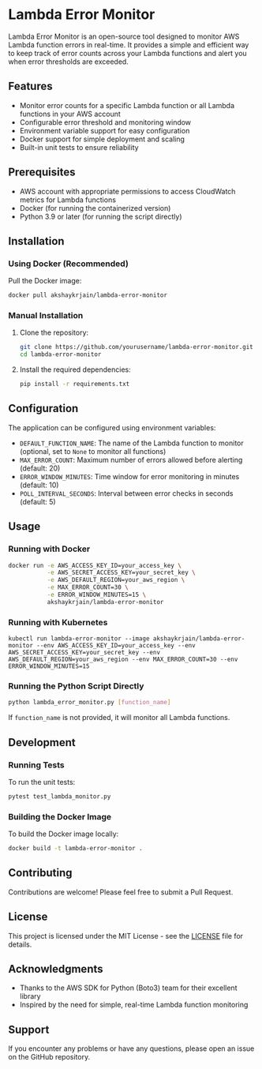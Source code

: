 # Lambda Error Monitor

Lambda Error Monitor is an open-source tool designed to monitor AWS Lambda function errors in real-time. It provides a simple and efficient way to keep track of error counts across your Lambda functions and alert you when error thresholds are exceeded.

## Features

- Monitor error counts for a specific Lambda function or all Lambda functions in your AWS account
- Configurable error threshold and monitoring window
- Environment variable support for easy configuration
- Docker support for simple deployment and scaling
- Built-in unit tests to ensure reliability

## Prerequisites

- AWS account with appropriate permissions to access CloudWatch metrics for Lambda functions
- Docker (for running the containerized version)
- Python 3.9 or later (for running the script directly)

## Installation

### Using Docker (Recommended)

Pull the Docker image:

```bash
docker pull akshaykrjain/lambda-error-monitor
```

### Manual Installation

1. Clone the repository:
   ```bash
   git clone https://github.com/yourusername/lambda-error-monitor.git
   cd lambda-error-monitor
   ```

2. Install the required dependencies:
   ```bash
   pip install -r requirements.txt
   ```

## Configuration

The application can be configured using environment variables:

- `DEFAULT_FUNCTION_NAME`: The name of the Lambda function to monitor (optional, set to `None` to monitor all functions)
- `MAX_ERROR_COUNT`: Maximum number of errors allowed before alerting (default: 20)
- `ERROR_WINDOW_MINUTES`: Time window for error monitoring in minutes (default: 10)
- `POLL_INTERVAL_SECONDS`: Interval between error checks in seconds (default: 5)

## Usage

### Running with Docker

```bash
docker run -e AWS_ACCESS_KEY_ID=your_access_key \
           -e AWS_SECRET_ACCESS_KEY=your_secret_key \
           -e AWS_DEFAULT_REGION=your_aws_region \
           -e MAX_ERROR_COUNT=30 \
           -e ERROR_WINDOW_MINUTES=15 \
           akshaykrjain/lambda-error-monitor
```

### Running with Kubernetes

```
kubectl run lambda-error-monitor --image akshaykrjain/lambda-error-monitor --env AWS_ACCESS_KEY_ID=your_access_key --env AWS_SECRET_ACCESS_KEY=your_secret_key --env AWS_DEFAULT_REGION=your_aws_region --env MAX_ERROR_COUNT=30 --env ERROR_WINDOW_MINUTES=15
```

### Running the Python Script Directly

```bash
python lambda_error_monitor.py [function_name]
```

If `function_name` is not provided, it will monitor all Lambda functions.

## Development

### Running Tests

To run the unit tests:

```bash
pytest test_lambda_monitor.py
```

### Building the Docker Image

To build the Docker image locally:

```bash
docker build -t lambda-error-monitor .
```

## Contributing

Contributions are welcome! Please feel free to submit a Pull Request.

## License

This project is licensed under the MIT License - see the [LICENSE](LICENSE) file for details.

## Acknowledgments

- Thanks to the AWS SDK for Python (Boto3) team for their excellent library
- Inspired by the need for simple, real-time Lambda function monitoring

## Support

If you encounter any problems or have any questions, please open an issue on the GitHub repository.
